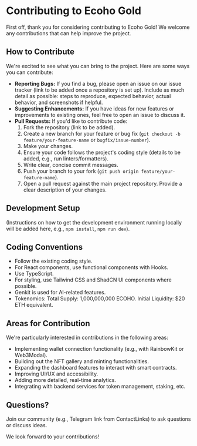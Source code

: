 
# Contributing to Ecoho Gold

First off, thank you for considering contributing to Ecoho Gold! We welcome any contributions that can help improve the project.

## How to Contribute

We're excited to see what you can bring to the project. Here are some ways you can contribute:

*   **Reporting Bugs:** If you find a bug, please open an issue on our issue tracker (link to be added once a repository is set up). Include as much detail as possible: steps to reproduce, expected behavior, actual behavior, and screenshots if helpful.
*   **Suggesting Enhancements:** If you have ideas for new features or improvements to existing ones, feel free to open an issue to discuss it.
*   **Pull Requests:** If you'd like to contribute code:
    1.  Fork the repository (link to be added).
    2.  Create a new branch for your feature or bug fix (`git checkout -b feature/your-feature-name` or `bugfix/issue-number`).
    3.  Make your changes.
    4.  Ensure your code follows the project's coding style (details to be added, e.g., run linters/formatters).
    5.  Write clear, concise commit messages.
    6.  Push your branch to your fork (`git push origin feature/your-feature-name`).
    7.  Open a pull request against the main project repository. Provide a clear description of your changes.

## Development Setup

(Instructions on how to get the development environment running locally will be added here, e.g., `npm install`, `npm run dev`).

## Coding Conventions

*   Follow the existing coding style.
*   For React components, use functional components with Hooks.
*   Use TypeScript.
*   For styling, use Tailwind CSS and ShadCN UI components where possible.
*   Genkit is used for AI-related features.
*   Tokenomics: Total Supply: 1,000,000,000 ECOHO. Initial Liquidity: $20 ETH equivalent.

## Areas for Contribution

We're particularly interested in contributions in the following areas:

*   Implementing wallet connection functionality (e.g., with RainbowKit or Web3Modal).
*   Building out the NFT gallery and minting functionalities.
*   Expanding the dashboard features to interact with smart contracts.
*   Improving UI/UX and accessibility.
*   Adding more detailed, real-time analytics.
*   Integrating with backend services for token management, staking, etc.

## Questions?

Join our community (e.g., Telegram link from ContactLinks) to ask questions or discuss ideas.

We look forward to your contributions!
